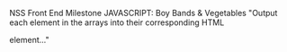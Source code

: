 NSS Front End Milestone 
JAVASCRIPT: Boy Bands & Vegetables 
"Output each element in the arrays into their corresponding HTML <div> element..."